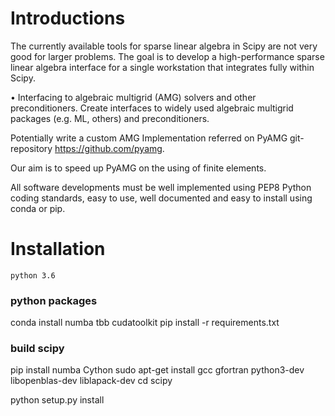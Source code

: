# Introductions
The currently available tools for sparse linear algebra in Scipy are not very good for larger problems. The goal is to develop a high-performance sparse linear algebra interface for a single workstation that integrates fully within Scipy.

•	Interfacing to algebraic multigrid (AMG) solvers and other preconditioners. Create interfaces to widely used algebraic multigrid packages (e.g. ML, others) and preconditioners.

Potentially write a custom AMG Implementation referred on PyAMG git-repository https://github.com/pyamg.

Our aim is to speed up PyAMG on the using of finite elements.

All software developments must be well implemented using PEP8 Python coding standards, easy to use, well documented and easy to install using conda or pip.

# Installation

`python 3.6`
### python packages
conda install numba tbb cudatoolkit
pip install -r requirements.txt
### build scipy
pip install numba Cython
sudo apt-get install gcc gfortran python3-dev libopenblas-dev liblapack-dev
cd scipy
<!-- git checkout maintenance/1.5.x -->
python setup.py install
